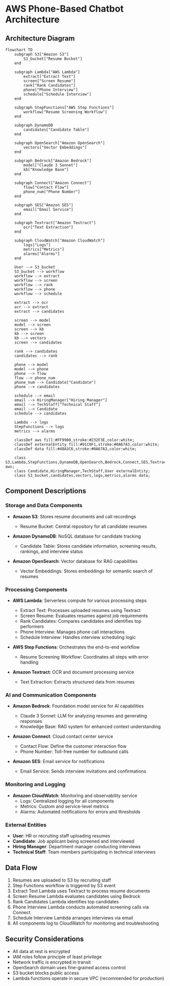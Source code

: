 # AWS Phone-Based Chatbot Architecture

## Architecture Diagram

```mermaid
flowchart TD
    subgraph S3["Amazon S3"]
        S3_bucket["Resume Bucket"]
    end

    subgraph Lambda["AWS Lambda"]
        extract["Extract Text"]        
        screen["Screen Resume"]
        rank["Rank Candidates"]
        phone["Phone Interview"]
        schedule["Schedule Interview"]
    end

    subgraph StepFunctions["AWS Step Functions"]
        workflow["Resume Screening Workflow"]        
    end

    subgraph DynamoDB
        candidates["Candidate Table"]
    end

    subgraph OpenSearch["Amazon OpenSearch"]
        vectors["Vector Embeddings"]
    end

    subgraph Bedrock["Amazon Bedrock"]
        model["Claude 3 Sonnet"]
        kb["Knowledge Base"]
    end

    subgraph Connect["Amazon Connect"]
        flow["Contact Flow"]
        phone_num["Phone Number"]
    end

    subgraph SES["Amazon SES"]
        email["Email Service"]
    end

    subgraph Textract["Amazon Textract"]
        ocr["Text Extraction"]
    end

    subgraph CloudWatch["Amazon CloudWatch"]
        logs["Logs"]
        metrics["Metrics"]
        alarms["Alarms"]
    end

    User --> S3_bucket
    S3_bucket --> workflow
    workflow --> extract
    workflow --> screen
    workflow --> rank
    workflow --> phone
    workflow --> schedule
    
    extract --> ocr
    ocr --> extract
    extract --> candidates
    
    screen --> model
    model --> screen
    screen --> kb
    kb --> screen
    kb --> vectors
    screen --> candidates
    
    rank --> candidates
    candidates --> rank
    
    phone --> model
    model --> phone
    phone --> flow
    flow --> phone_num
    phone_num --> Candidate["Candidate"]
    phone --> candidates
    
    schedule --> email
    email --> HiringManager["Hiring Manager"]
    email --> TechStaff["Technical Staff"]
    email --> Candidate
    schedule --> candidates
    
    Lambda --> logs
    StepFunctions --> logs
    metrics --> alarms

    classDef aws fill:#FF9900,stroke:#232F3E,color:white;
    classDef externalEntity fill:#91C0F1,stroke:#0A67A3,color:white;
    classDef data fill:#48A3C6,stroke:#0A67A3,color:white;
    
    class S3,Lambda,StepFunctions,DynamoDB,OpenSearch,Bedrock,Connect,SES,Textract,CloudWatch aws;
    class Candidate,HiringManager,TechStaff,User externalEntity;
    class S3_bucket,candidates,vectors,logs,metrics,alarms data;
```

## Component Descriptions

### Storage and Data Components

- **Amazon S3**: Stores resume documents and call recordings
  - Resume Bucket: Central repository for all candidate resumes

- **Amazon DynamoDB**: NoSQL database for candidate tracking
  - Candidate Table: Stores candidate information, screening results, rankings, and interview status

- **Amazon OpenSearch**: Vector database for RAG capabilities
  - Vector Embeddings: Stores embeddings for semantic search of resumes

### Processing Components

- **AWS Lambda**: Serverless compute for various processing steps
  - Extract Text: Processes uploaded resumes using Textract
  - Screen Resume: Evaluates resumes against job requirements
  - Rank Candidates: Compares candidates and identifies top performers
  - Phone Interview: Manages phone call interactions
  - Schedule Interview: Handles interview scheduling logic

- **AWS Step Functions**: Orchestrates the end-to-end workflow
  - Resume Screening Workflow: Coordinates all steps with error handling

- **Amazon Textract**: OCR and document processing service
  - Text Extraction: Extracts structured data from resumes

### AI and Communication Components

- **Amazon Bedrock**: Foundation model service for AI capabilities
  - Claude 3 Sonnet: LLM for analyzing resumes and generating responses
  - Knowledge Base: RAG system for enhanced context understanding

- **Amazon Connect**: Cloud contact center service
  - Contact Flow: Define the customer interaction flow
  - Phone Number: Toll-free number for outbound calls

- **Amazon SES**: Email service for notifications
  - Email Service: Sends interview invitations and confirmations

### Monitoring and Logging

- **Amazon CloudWatch**: Monitoring and observability service
  - Logs: Centralized logging for all components
  - Metrics: Custom and service-level metrics
  - Alarms: Automated notifications for errors and thresholds

### External Entities

- **User**: HR or recruiting staff uploading resumes
- **Candidate**: Job applicant being screened and interviewed
- **Hiring Manager**: Department manager conducting interviews
- **Technical Staff**: Team members participating in technical interviews

## Data Flow

1. Resumes are uploaded to S3 by recruiting staff
2. Step Functions workflow is triggered by S3 event
3. Extract Text Lambda uses Textract to process resume documents
4. Screen Resume Lambda evaluates candidates using Bedrock
5. Rank Candidates Lambda identifies top candidates
6. Phone Interview Lambda conducts automated screening calls via Connect
7. Schedule Interview Lambda arranges interviews via email
8. All components log to CloudWatch for monitoring and troubleshooting

## Security Considerations

- All data at rest is encrypted
- IAM roles follow principle of least privilege
- Network traffic is encrypted in transit
- OpenSearch domain uses fine-grained access control
- S3 bucket blocks public access
- Lambda functions operate in secure VPC (recommended for production)